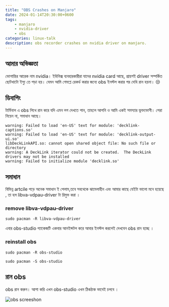```yaml
---
title: "OBS Crashes on Manjaro"
date: 2024-01-14T20:30:00+0600
tags:
    - manjaro
    - nvidia-driver
    - obs
categories: linux-talk
description: obs recorder crashes on nvidia driver on manjaro. 
---
```

## আমার অভিজ্ঞতা
ভোগান্তির আরেক নাম nvidia। ইউনিক্স ব্যবহারকারীরা যাদের nvidia card  আছে, প্রায়শই driver সম্পর্কিত ছোটখাটো ইস্যু তে পড়া হয়। যেমন আমি গেমপ্লে রেকর্ড করার জন্যে obs ইনস্টল করার পর দেখি রান হয়না। 😒

## ডিবাগিং

টার্মিনাল এ obs লিখে রান করে যদি এমন লগ দেখতে পান, তাহলে আপনি ও আমি একই সমস্যার ভুক্তভোগী। পেরা নিয়েন না, সমাধান আছে। 

```log
warning: Failed to load 'en-US' text for module: 'decklink-captions.so'
warning: Failed to load 'en-US' text for module: 'decklink-output-ui.so'
libDeckLinkAPI.so: cannot open shared object file: No such file or directory
warning: A DeckLink iterator could not be created.  The DeckLink drivers may not be installed
warning: Failed to initialize module 'decklink.so'
```
## সমাধান

বিভিন্ন artcile পড়ে অনেক সমাধান ই পেলাম,তবে সবথেকে ঝামেলাহীন এবং আমার কাছে যেইটা ভালো মনে হয়েছে , তা হল libva-vdpau-driver টা রিমুভ করা । 

### remove libva-vdpau-driver
```fish
sudo pacman -R libva-vdpau-driver
```

এবার obs-studio প্যাকেজটি একবার আনইন্সটল করে আবার ইনস্টল করলেই দেখবেন  obs রান হচ্ছে । 


### reinstall obs
```fish
sudo pacman -R obs-studio
```

```fish
sudo pacman -S obs-studio
```

## রান obs

obs রান করুন। আশা করি এখন obs-studio এখন ঠিকঠাক ভাবেই চলবে । 

![obs screeshon](https://i.ibb.co/r6625Dj/image.png)